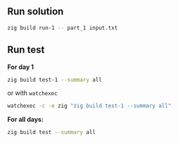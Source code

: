 ## Run solution
```bash
zig build run-1 -- part_1 input.txt
```

## Run test

**For day 1**
```bash
zig build test-1 --summary all
```
or with `watchexec`
```bash
watchexec -c -e zig "zig build test-1 --summary all"
```

**For all days:**
```bash
zig build test --summary all
```
